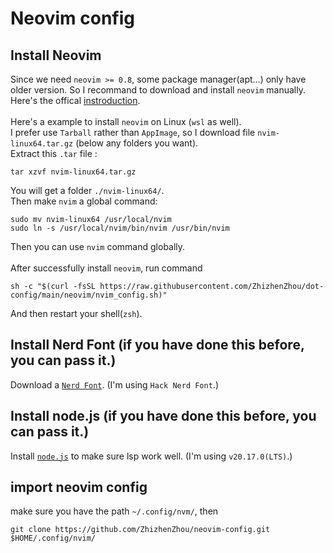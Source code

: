 # Neovim config
## Install Neovim
Since we need `neovim >= 0.8`, some package manager(apt...) only have older version. So I recommand to download and install `neovim` manually. Here's the offical [instroduction](https://github.com/neovim/neovim/releases).
<br><br>
Here's a example to install `neovim` on Linux (`wsl` as well).  
I prefer use `Tarball` rather than `AppImage`, so I download file `nvim-linux64.tar.gz` (below any folders you want).  
Extract this `.tar` file : 
```
tar xzvf nvim-linux64.tar.gz
```
You will get a folder `./nvim-linux64/`.   
Then make `nvim` a global command:
```
sudo mv nvim-linux64 /usr/local/nvim
sudo ln -s /usr/local/nvim/bin/nvim /usr/bin/nvim
```
Then you can use `nvim` command globally.
<br><br>
After successfully install `neovim`, run command 
```
sh -c "$(curl -fsSL https://raw.githubusercontent.com/ZhizhenZhou/dot-config/main/neovim/nvim_config.sh)"
```

And then restart your shell(`zsh`).  
## Install Nerd Font (if you have done this before, you can pass it.)
Download a [`Nerd Font`](https://www.nerdfonts.com/font-downloads). (I'm using `Hack Nerd Font`.)  
## Install node.js (if you have done this before, you can pass it.)
Install [`node.js`](https://nodejs.org/zh-cn/download/package-manager) to make sure lsp work well. (I'm using `v20.17.0(LTS)`.)  
## import neovim config
make sure you have the path `~/.config/nvm/`, then 
```
git clone https://github.com/ZhizhenZhou/neovim-config.git $HOME/.config/nvim/
```
